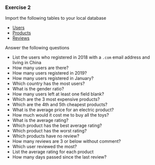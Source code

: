 ### Exercise 2

Import the following tables to your local database

- [Users](assets/users.sql)
- [Products](assets/products.sql)
- [Reviews](assets/reviews.sql)

Answer the following questions

- List the users who registered in 2018 with a `.com` email address and living
  in China
- How many users are there?
- How many users registered in 2019?
- How many users registered in January?
- Which country has the most users?
- What is the gender ratio?
- How many users left at least one field blank?
- Which are the 3 most expensive products?
- Which are the 4th and 5th cheapest products?
- What is the average price for an electric product?
- How much would it cost me to buy all the toys?
- What is the average rating?
- Which product has the best average rating?
- Which product has the worst rating?
- Which products have no review?
- How many reviews are 3 or below without comment?
- Which user reviewed the most?
- List the average rating for each product
- How many days passed since the last review?